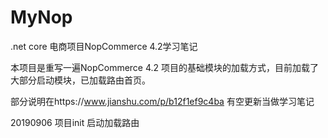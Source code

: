 # MyNop
.net core 电商项目NopCommerce 4.2学习笔记

本项目是重写一遍NopCommerce 4.2 项目的基础模块的加载方式，目前加载了大部分启动模块，已加载路由首页。

部分说明在https://www.jianshu.com/p/b12f1ef9c4ba 有空更新当做学习笔记

20190906 项目init 启动加载路由